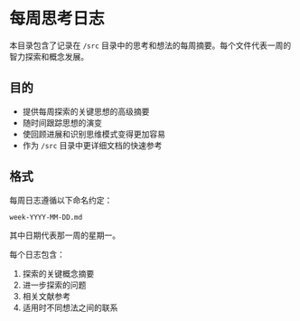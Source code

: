 # 每周思考日志

本目录包含了记录在 `/src` 目录中的思考和想法的每周摘要。每个文件代表一周的智力探索和概念发展。

## 目的

- 提供每周探索的关键思想的高级摘要
- 随时间跟踪思想的演变
- 使回顾进展和识别思维模式变得更加容易
- 作为 `/src` 目录中更详细文档的快速参考

## 格式

每周日志遵循以下命名约定：
```
week-YYYY-MM-DD.md
```
其中日期代表那一周的星期一。

每个日志包含：
1. 探索的关键概念摘要
2. 进一步探索的问题
3. 相关文献参考
4. 适用时不同想法之间的联系
